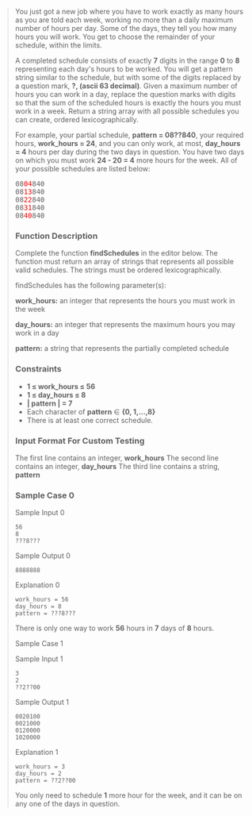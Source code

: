 >You just got a new job where you have to work exactly as many hours as you are told each week, working no more than a daily maximum number of hours per day. Some of the days, they tell you how many hours you will work. You get to choose the remainder of your schedule, within the limits.
>
>A completed schedule consists of exactly **7** digits in the range **0** to **8** representing each day's hours to be worked. You will get a pattern string similar to the schedule, but with some of the digits replaced by a question mark, **?, (ascii 63 decimal)**. Given a maximum number of hours you can work in a day, replace the question marks with digits so that the sum of the scheduled hours is exactly the hours you must work in a week. Return a string array with all possible schedules you can create, ordered lexicographically.
>
>For example, your partial schedule, **pattern = 08??840**, your required hours, **work_hours = 24**, and you can only work, at most, **day_hours = 4** hours per day during the two days in question. You have two days on which you must work **24 - 20 = 4** more hours for the week. All of your possible schedules are listed below:
>
><pre>
>08<span style="color:red;">04</span>840
>08<span style="color:red;">13</span>840
>08<span style="color:red;">22</span>840
>08<span style="color:red;">31</span>840
>08<span style="color:red;">40</span>840
></pre>
>
>
>### Function Description
>Complete the function **findSchedules** in the editor below. The function must return an array of strings that represents all possible valid schedules. The strings must be ordered lexicographically.
>
>findSchedules has the following parameter(s):
>
>**work_hours:** an integer that represents the hours you must work in the week
>
>**day_hours:** an integer that represents the maximum hours you may work in a day
>
>**pattern:** a string that represents the partially completed schedule
>
>### Constraints
>
>- **1 ≤ work_hours ≤ 56**
>- **1 ≤ day_hours ≤ 8**
>- **| pattern | = 7**
>- Each character of **pattern** ∈ **{0, 1,...,8}**
>- There is at least one correct schedule.
>
>
>### Input Format For Custom Testing
>
>The first line contains an integer, **work_hours**
>The second line contains an integer, **day_hours**
>The third line contains a string, **pattern**
>
>### Sample Case 0</summary>
>
>Sample Input 0
>
>```
>56
>8
>???8???
>```
>
>Sample Output 0
>```
>8888888
>```
>
>Explanation 0
>```
>work_hours = 56
>day_hours = 8
>pattern = ???8???
>```
>
>There is only one way to work **56** hours in **7** days of **8** hours.
>
>Sample Case 1
>
>Sample Input 1
>```
>3
>2
>??2??00
>```
>
>Sample Output 1
>```
>0020100
>0021000
>0120000
>1020000
>```
>
>Explanation 1
>```
>work_hours = 3
>day_hours = 2
>pattern = ??2??00
>```
>
>You only need to schedule **1** more hour for the week, and it can be on any one of the days in question.
